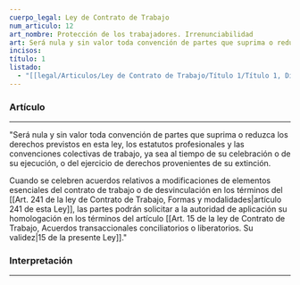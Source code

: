 ```yaml
---
cuerpo_legal: Ley de Contrato de Trabajo
num_articulo: 12
art_nombre: Protección de los trabajadores. Irrenunciabilidad
art: Será nula y sin valor toda convención de partes que suprima o reduzca los derechos previstos en esta ley, los estatutos profesionales y las convenciones colectivas de trabajo, ya sea al tiempo de su celebración o de su ejecución, o del ejercicio de derechos provenientes de su extinción.  Cuando se celebren acuerdos relativos a modificaciones de elementos esenciales del contrato de trabajo o de desvinculación en los términos del artículo 241 de esta Ley, las partes podrán solicitar a la autoridad de aplicación su homologación en los términos del artículo 15 de la presente Ley.
incisos: 
título: 1
listado:
  - "[[legal/Articulos/Ley de Contrato de Trabajo/Título 1/Título 1, Disposiciones Generales|Título 1]]"
---
```

### Artículo
---
"Será nula y sin valor toda convención de partes que suprima o reduzca los derechos previstos en esta ley, los estatutos profesionales y las convenciones colectivas de trabajo, ya sea al tiempo de su celebración o de su ejecución, o del ejercicio de derechos provenientes de su extinción.  

Cuando se celebren acuerdos relativos a modificaciones de elementos esenciales del contrato de trabajo o de desvinculación en los términos del [[Art. 241 de la ley de Contrato de Trabajo, Formas y modalidades|artículo 241 de esta Ley]], las partes podrán solicitar a la autoridad de aplicación su homologación en los términos del artículo [[Art. 15 de la ley de Contrato de Trabajo, Acuerdos transaccionales conciliatorios o liberatorios. Su validez|15 de la presente Ley]]."


### Interpretación
---
